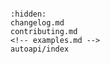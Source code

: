 ```{include} ../README.md
```

```{toctree}
:hidden:
changelog.md
contributing.md
<!-- examples.md -->
autoapi/index
```